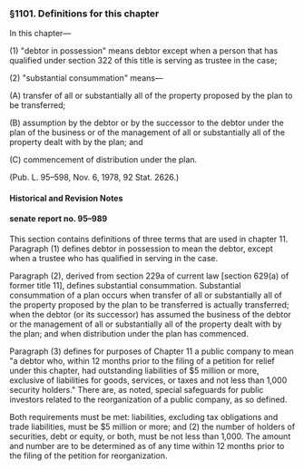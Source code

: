 ### §1101. Definitions for this chapter ###

In this chapter—

(1) "debtor in possession" means debtor except when a person that has qualified under section 322 of this title is serving as trustee in the case;

(2) "substantial consummation" means—

(A) transfer of all or substantially all of the property proposed by the plan to be transferred;

(B) assumption by the debtor or by the successor to the debtor under the plan of the business or of the management of all or substantially all of the property dealt with by the plan; and

(C) commencement of distribution under the plan.

(Pub. L. 95–598, Nov. 6, 1978, 92 Stat. 2626.)

#### Historical and Revision Notes ####

#### senate report no. 95–989 ####

This section contains definitions of three terms that are used in chapter 11. Paragraph (1) defines debtor in possession to mean the debtor, except when a trustee who has qualified in serving in the case.

Paragraph (2), derived from section 229a of current law [section 629(a) of former title 11], defines substantial consummation. Substantial consummation of a plan occurs when transfer of all or substantially all of the property proposed by the plan to be transferred is actually transferred; when the debtor (or its successor) has assumed the business of the debtor or the management of all or substantially all of the property dealt with by the plan; and when distribution under the plan has commenced.

Paragraph (3) defines for purposes of Chapter 11 a public company to mean "a debtor who, within 12 months prior to the filing of a petition for relief under this chapter, had outstanding liabilities of $5 million or more, exclusive of liabilities for goods, services, or taxes and not less than 1,000 security holders." There are, as noted, special safeguards for public investors related to the reorganization of a public company, as so defined.

Both requirements must be met: liabilities, excluding tax obligations and trade liabilities, must be $5 million or more; and (2) the number of holders of securities, debt or equity, or both, must be not less than 1,000. The amount and number are to be determined as of any time within 12 months prior to the filing of the petition for reorganization.